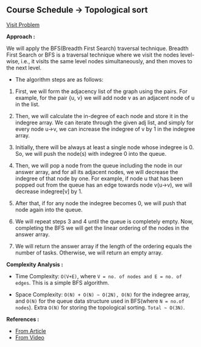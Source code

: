 ## Course Schedule -> Topological sort

[Visit Problem](https://practice.geeksforgeeks.org/problems/course-schedule/1)

**Approach :**<br/>

We will apply the BFS(Breadth First Search) traversal technique. Breadth First Search or BFS is a traversal technique where we visit the nodes level-wise, i.e., it visits the same level nodes simultaneously, and then moves to the next level.<br/>

-   The algorithm steps are as follows: <br/>

1. First, we will form the adjacency list of the graph using the pairs. For example, for the pair {u, v} we will add node v as an adjacent node of u in the list.

2. Then, we will calculate the in-degree of each node and store it in the indegree array. We can iterate through the given adj list, and simply for every node u->v, we can increase the indegree of v by 1 in the indegree array.

3. Initially, there will be always at least a single node whose indegree is 0. So, we will push the node(s) with indegree 0 into the queue.

4. Then, we will pop a node from the queue including the node in our answer array, and for all its adjacent nodes, we will decrease the indegree of that node by one. For example, if node u that has been popped out from the queue has an edge towards node v(u->v), we will decrease indegree[v] by 1.

5. After that, if for any node the indegree becomes 0, we will push that node again into the queue.

6. We will repeat steps 3 and 4 until the queue is completely empty. Now, completing the BFS we will get the linear ordering of the nodes in the answer array.

7. We will return the answer array if the length of the ordering equals the number of tasks. Otherwise, we will return an empty array.

**Complexity Analysis :**<br/>

-   Time Complexity: `O(V+E)`, where `V = no. of nodes and E = no. of edges`. This is a simple BFS algorithm.

-   Space Complexity: `O(N) + O(N) ~ O(2N), O(N)` for the indegree array, and `O(N)` for the queue data structure used in BFS(where `N = no.of nodes`). Extra `O(N)` for storing the topological sorting. `Total ~ O(3N)`.

**References :**<br/>

-   [From Article](https://takeuforward.org/data-structure/course-schedule-i-and-ii-pre-requisite-tasks-topological-sort-g-24/)
-   [From Video](https://www.youtube.com/watch?v=WAOfKpxYHR8&list=PLgUwDviBIf0oE3gA41TKO2H5bHpPd7fzn&index=24)
